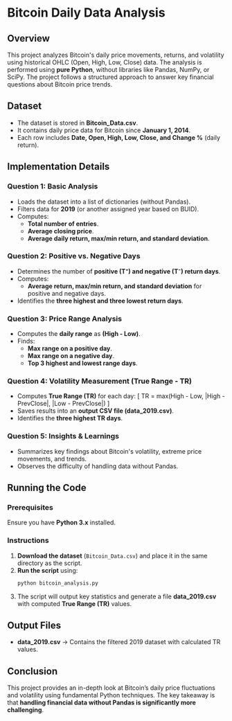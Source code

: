 # Bitcoin Daily Data Analysis

## Overview
This project analyzes Bitcoin's daily price movements, returns, and volatility using historical OHLC (Open, High, Low, Close) data. The analysis is performed using **pure Python**, without libraries like Pandas, NumPy, or SciPy. The project follows a structured approach to answer key financial questions about Bitcoin price trends.

## Dataset
- The dataset is stored in **Bitcoin_Data.csv**.
- It contains daily price data for Bitcoin since **January 1, 2014**.
- Each row includes **Date, Open, High, Low, Close, and Change %** (daily return).

## Implementation Details

### **Question 1: Basic Analysis**
- Loads the dataset into a list of dictionaries (without Pandas).
- Filters data for **2019** (or another assigned year based on BUID).
- Computes:
  - **Total number of entries**.
  - **Average closing price**.
  - **Average daily return, max/min return, and standard deviation**.

### **Question 2: Positive vs. Negative Days**
- Determines the number of **positive (T⁺) and negative (T⁻) return days**.
- Computes:
  - **Average return, max/min return, and standard deviation** for positive and negative days.
- Identifies the **three highest and three lowest return days**.

### **Question 3: Price Range Analysis**
- Computes the **daily range** as **(High - Low)**.
- Finds:
  - **Max range on a positive day**.
  - **Max range on a negative day**.
  - **Top 3 highest and lowest range days**.

### **Question 4: Volatility Measurement (True Range - TR)**
- Computes **True Range (TR)** for each day:
  \[ TR = max(High - Low, |High - PrevClose|, |Low - PrevClose|) \]
- Saves results into an **output CSV file (data_2019.csv)**.
- Identifies the **three highest TR days**.

### **Question 5: Insights & Learnings**
- Summarizes key findings about Bitcoin's volatility, extreme price movements, and trends.
- Observes the difficulty of handling data without Pandas.

## Running the Code
### Prerequisites
Ensure you have **Python 3.x** installed.

### Instructions
1. **Download the dataset** (`Bitcoin_Data.csv`) and place it in the same directory as the script.
2. **Run the script** using:
   ```bash
   python bitcoin_analysis.py
   ```
3. The script will output key statistics and generate a file **data_2019.csv** with computed **True Range (TR)** values.

## Output Files
- **data_2019.csv** → Contains the filtered 2019 dataset with calculated TR values.

## Conclusion
This project provides an in-depth look at Bitcoin’s daily price fluctuations and volatility using fundamental Python techniques. The key takeaway is that **handling financial data without Pandas is significantly more challenging**.
